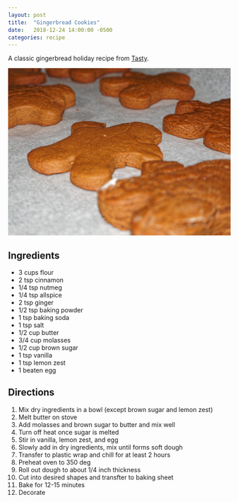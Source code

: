 ```yaml
---
layout: post
title:  "Gingerbread Cookies"
date:   2018-12-24 14:00:00 -0500
categories: recipe
---
```


A classic gingerbread holiday recipe from [Tasty](https://www.youtube.com/watch?v=t5REhShQVt0&t=39s).

![Gingerbread Cookies](/assets/images/posts/gingerbread-cookies.jpg)

## Ingredients
- 3 cups flour
- 2 tsp cinnamon
- 1/4 tsp nutmeg
- 1/4 tsp allspice
- 2 tsp ginger
- 1/2 tsp baking powder
- 1 tsp baking soda
- 1 tsp salt
- 1/2 cup butter
- 3/4 cup molasses
- 1/2 cup brown sugar
- 1 tsp vanilla
- 1 tsp lemon zest
- 1 beaten egg

## Directions
1. Mix dry ingredients in a bowl (except brown sugar and lemon zest)
2. Melt butter on stove
3. Add molasses and brown sugar to butter and mix well
4. Turn off heat once sugar is melted
5. Stir in vanilla, lemon zest, and egg
6. Slowly add in dry ingredients, mix until forms soft dough
7. Transfer to plastic wrap and chill for at least 2 hours
8. Preheat oven to 350 deg
9. Roll out dough to about 1/4 inch thickness
10. Cut into desired shapes and transfter to baking sheet
11. Bake for 12-15 minutes
12. Decorate